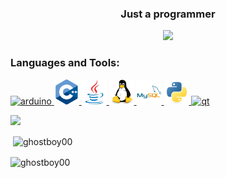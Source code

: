 <h3 align="center">Just a programmer</h3>

<p align="left">
</p>


<p align="center"><img src="https://images-ext-2.discordapp.net/external/pJPuTBBT6sNb9GoLDaKuLIKFDGgEbdf8c7yZMu4mYyE/https/i.ibb.co/M2HR4VV/darkman.gif"></p>
<h3 align="left">Languages and Tools:</h3>
<p align="left"> <a href="https://www.arduino.cc/" target="_blank" rel="noreferrer"> <img src="https://cdn.worldvectorlogo.com/logos/arduino-1.svg" alt="arduino" width="40" height="40"/> </a> <a href="https://www.w3schools.com/cpp/" target="_blank" rel="noreferrer"> <img src="https://raw.githubusercontent.com/devicons/devicon/master/icons/cplusplus/cplusplus-original.svg" alt="cplusplus" width="40" height="40"/> </a> <a href="https://www.java.com" target="_blank" rel="noreferrer"> <img src="https://raw.githubusercontent.com/devicons/devicon/master/icons/java/java-original.svg" alt="java" width="40" height="40"/> </a> <a href="https://www.linux.org/" target="_blank" rel="noreferrer"> <img src="https://raw.githubusercontent.com/devicons/devicon/master/icons/linux/linux-original.svg" alt="linux" width="40" height="40"/> </a> <a href="https://www.mysql.com/" target="_blank" rel="noreferrer"> <img src="https://raw.githubusercontent.com/devicons/devicon/master/icons/mysql/mysql-original-wordmark.svg" alt="mysql" width="40" height="40"/> </a> <a href="https://www.python.org" target="_blank" rel="noreferrer"> <img src="https://raw.githubusercontent.com/devicons/devicon/master/icons/python/python-original.svg" alt="python" width="40" height="40"/> </a> <a href="https://www.qt.io/" target="_blank" rel="noreferrer"> <img src="https://upload.wikimedia.org/wikipedia/commons/0/0b/Qt_logo_2016.svg" alt="qt" width="40" height="40"/> </a> </p>
<a href="" ><img src="https://discord.c99.nl/widget/theme-3/652598843313094656.png"></a>

<p>&nbsp;<img align="center" src="https://github-readme-stats.vercel.app/api?username=ghostboy00&show_icons=true&locale=en" alt="ghostboy00" /></p>

<p><img align="center" src="https://github-readme-streak-stats.herokuapp.com/?user=ghostboy00&" alt="ghostboy00" /></p>
